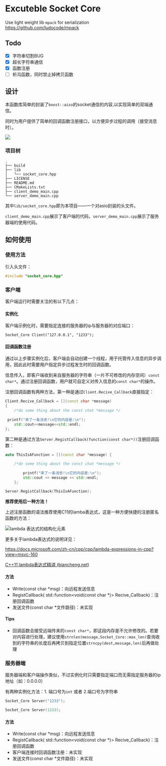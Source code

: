 # Excuteble Socket Core

Use light weight lib `mpack` for serialization <https://github.com/ludocode/mpack>

## Todo

- [x] 字符串切割BUG
- [x] 超长字符串通信
- [x] 函数注册
- [ ] 析沟函数，同时禁止掉拷贝函数

## 设计

本函数库简单的封装了`boost::aiso`的socket通信的内容,以实现简单的双端通信。

同时为用户提供了简单的回调函数注册接口，以方便异步过程的调用（接受消息时）。

![](https://cdn.jsdelivr.net/gh/I-Rinka/picTure//20210220001617.png)

### 项目树

```shell
.
├── build
├── lib
│   └── socket_core.hpp
├── LICENSE
├── README.md
├── CMakeLists.txt
├── client_demo_main.cpp
└── server_demo_main.cpp
```

其中`lib/socket_core.hpp`即为本项目——一个对asio封装的头文件。

`client_demo_main.cpp`展示了客户端的代码，`server_demo_main.cpp`展示了服务器端的使用代码。

## 如何使用

### 使用方法

引入头文件：

```c++
#include "socket_core.hpp"
```

### 客户端

客户端运行时需要关注的有以下几点：

#### 实例化

客户端示例化时，需要指定连接的服务器的ip与服务器的对应端口：

```
Socket_Core Client("127.0.0.1", "1233");
```

#### 回调函数注册

通过以上步骤实例化后，客户端会自动创建一个线程，用于托管传入信息的异步调用，因此此时需要用户指定异步过程发生时的回调函数。

信息传入，即客户端收到来自服务器的字符串（一片不可修改的内存空间）`const char*`。通过注册回调函数，用户就可自定义对传入信息的`const char*`的操作。

注册回调函数有两种方法，第一种是通过`Client.Recive_Callback`直接指定：

```c++
Client.Recive_Callback = [](const char *message) 
{
    /*do some thing about the const chat *message */
    
 printf("来了一条消息!\n它的内容是:\n");
    std::cout<<message<<std::endl; 
};
```

第二种是通过方法`Server.RegistCallback(function(const char*))`注册回调函数：

```c++
auto ThisIsAFunction = [](const char *message) {
    
    /*do some thing about the const chat *message */
    
        printf("来了一条消息!\n它的内容是:\n");
        std::cout << message << std::endl;
    };

Server.RegistCallback(ThisIsAFunction);
```

**推荐使用后一种方法！**

上述注册函数的语法推荐使用C11的lamba表达式，这是一种方便快捷的注册匿名函数的方法：

![lambda 表达式的结构化元素](https://docs.microsoft.com/zh-cn/cpp/cpp/media/lambdaexpsyntax.png?view=msvc-160)

更多关于lambda表达式的说明详见：

<https://docs.microsoft.com/zh-cn/cpp/cpp/lambda-expressions-in-cpp?view=msvc-160>

[C++11 lambda表达式精讲 (biancheng.net)](http://c.biancheng.net/view/3741.html)

#### 方法

- Write(const char *msg)：向远程发送信息
- RegistCallback( std::function<void(const char *)> Recive_Callback)：注册回调函数
- 发送文件(const char *文件路径)：未实现

#### Tips

- 回调函数会接受远端传来的`const char*`，即这段内存是不允许修改的。若要对内容进行处理，建议使用`strnlen(message,Socket_Core::max_len)`查询收到的字符串的长度后再拷贝到指定位置`strncpy(dest,message,len)`后再做处理

### 服务器端

服务器端和客户端操作类似，不过实例化时只需要指定端口而无需指定服务器的ip地址（如：0.0.0.0）

有两种实例化方法：1. 端口号为`int` 或者 2.端口号为字符串

```c++
Socket_Core Server("1233");
```

```c++
Socket_Core Server(1233);
```

#### 方法

- Write(const char *msg)：向远程发送信息
- RegistCallback( std::function<void(const char *)> Recive_Callback)：注册回调函数
- 客户端连接时回调函数注册：未实现
- 发送文件(const char *文件路径)：未实现
